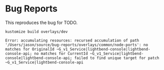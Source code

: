 # Bug Reports

This reproduces the bug for TODO.

```shell script
kustomize build overlays/dev
```

```text
Error: accumulating resources: recursed accumulation of path '/Users/jason/source/bug-reports/overlays/common/node-ports': no matches for OriginalId ~G_v1_Service|lightbend-console|lightbend-console-api; no matches for CurrentId ~G_v1_Service|lightbend-console|lightbend-console-api; failed to find unique target for patch ~G_v1_Service|lightbend-console-api
```
